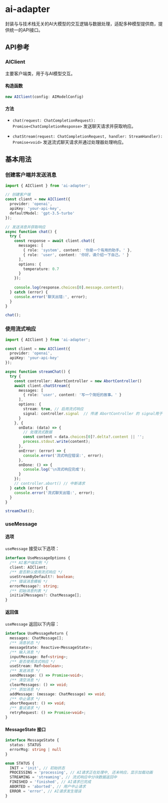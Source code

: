 # ai-adapter

封装与与技术栈无关的AI大模型的交互逻辑与数据处理，适配多种模型提供商，提供统一的API接口。

## API参考

### AIClient

主要客户端类，用于与AI模型交互。

#### 构造函数

```typescript
new AIClient(config: AIModelConfig)
```

#### 方法

- `chat(request: ChatCompletionRequest): Promise<ChatCompletionResponse>`
  发送聊天请求并获取响应。

- `chatStream(request: ChatCompletionRequest, handler: StreamHandler): Promise<void>`
  发送流式聊天请求并通过处理器处理响应。


## 基本用法

### 创建客户端并发送消息

```typescript
import { AIClient } from 'ai-adapter';

// 创建客户端
const client = new AIClient({
  provider: 'openai',
  apiKey: 'your-api-key',
  defaultModel: 'gpt-3.5-turbo'
});

// 发送消息并获取响应
async function chat() {
  try {
    const response = await client.chat({
      messages: [
        { role: 'system', content: '你是一个有用的助手。' },
        { role: 'user', content: '你好，请介绍一下自己。' }
      ],
      options: {
        temperature: 0.7
      }
    });
    
    console.log(response.choices[0].message.content);
  } catch (error) {
    console.error('聊天出错:', error);
  }
}

chat();
```

### 使用流式响应

```typescript
import { AIClient } from 'ai-adapter';

const client = new AIClient({
  provider: 'openai',
  apiKey: 'your-api-key'
});

async function streamChat() {
  try {
    const controller: AbortController = new AbortController()
    await client.chatStream({
      messages: [
        { role: 'user', content: '写一个简短的故事。' }
      ],
      options: {
        stream: true, // 启用流式响应
        signal: controller.signal  // 传递 AbortController 的 signal用于中断请求
      }
    }, {
      onData: (data) => {
        // 处理流式数据
        const content = data.choices[0]?.delta?.content || '';
        process.stdout.write(content);
      },
      onError: (error) => {
        console.error('流式响应错误:', error);
      },
      onDone: () => {
        console.log('\n流式响应完成');
      }
    });
    // controller.abort() // 中断请求
  } catch (error) {
    console.error('流式聊天出错:', error);
  }
}

streamChat();
```

### useMessage

#### 选项

`useMessage` 接受以下选项：

```typescript
interface UseMessageOptions {
  /** AI客户端实例 */
  client: AIClient;
  /** 是否默认使用流式响应 */
  useStreamByDefault?: boolean;
  /** 错误消息模板 */
  errorMessage?: string;
  /** 初始消息列表 */
  initialMessages?: ChatMessage[];
}
```

#### 返回值

`useMessage` 返回以下内容：
```typescript
interface UseMessageReturn {
  messages: ChatMessage[];
  /** 消息状态 */
  messageState: Reactive<MessageState>;
  /** 输入消息 */
  inputMessage: Ref<string>;
  /** 是否使用流式响应 */
  useStream: Ref<boolean>;
  /** 发送消息 */
  sendMessage: () => Promise<void>;
  /** 清空消息 */
  clearMessages: () => void;
  /** 添加消息 */
  addMessage: (message: ChatMessage) => void;
  /** 中止请求 */
  abortRequest: () => void;
  /** 重试请求 */
  retryRequest: () => Promise<void>;
}
```

#### MessageState 接口
```typescript
interface MessageState {
  status: STATUS
  errorMsg: string | null
}

enum STATUS {
  INIT = 'init', // 初始状态
  PROCESSING = 'processing', // AI请求正在处理中, 还未响应，显示加载动画
  STREAMING = 'streaming', // 流式响应中分块数据返回中
  FINISHED = 'finished', // AI请求已完成
  ABORTED = 'aborted', // 用户中止请求
  ERROR = 'error', // AI请求发生错误
}
```
